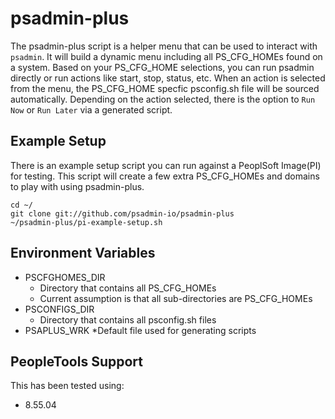 # psadmin-plus
The psadmin-plus script is a helper menu that can be used to interact with `psadmin`. It will build a dynamic menu including all PS_CFG_HOMEs found on a system. Based on your PS_CFG_HOME selections, you can run psadmin directly or run actions like start, stop, status, etc. When an action is selected from the menu, the PS_CFG_HOME specfic psconfig.sh file will be sourced automatically. Depending on the action selected, there is the option to `Run Now` or `Run Later` via a generated script.

## Example Setup
There is an example setup script you can run against a PeoplSoft Image(PI) for testing. This script will create a few extra PS_CFG_HOMEs and domains to play with using psadmin-plus.

```
cd ~/
git clone git://github.com/psadmin-io/psadmin-plus
~/psadmin-plus/pi-example-setup.sh
```

## Environment Variables
* PSCFGHOMES_DIR
    * Directory that contains all PS_CFG_HOMEs
    * Current assumption is that all sub-directories are PS_CFG_HOMEs
* PSCONFIGS_DIR
    * Directory that contains all psconfig.sh files
* PSAPLUS_WRK
    *Default file used for generating scripts

## PeopleTools Support
This has been tested using:
* 8.55.04

